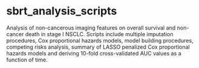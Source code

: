 # sbrt_analysis_scripts
Analysis of non-cancerous imaging features on overall survival and non-cancer death in stage I NSCLC. Scripts include multiple imputation procedures, Cox proportional hazards models, model building procedures, competing risks analysis, summary of LASSO penalized Cox proportional hazards models and deriving 10-fold cross-validated AUC values as a function of time.
